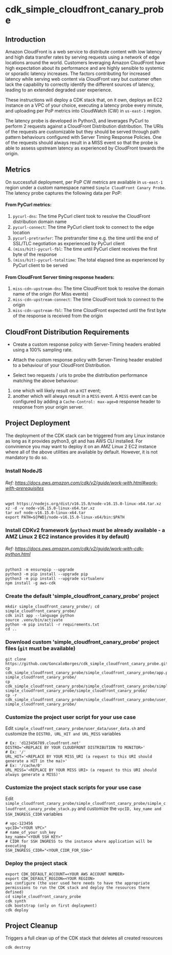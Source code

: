 # cdk_simple_cloudfront_canary_probe

## Introduction

Amazon CloudFront is a web service to distribute content with low latency and high data transfer rates by serving requests using a network of edge locations around the world. Customers leveraging Amazon CloudFront have high expectation about its performance and are highly sensible to systemic or sporadic latency increases. The factors contributing for increased latency while serving web content via CloudFront vary but customer often lack the capability to correctly identify the different sources of latency, leading to an extended degraded user experience. 

These instructions will deploy a CDK stack that, on it own, deploys an EC2 instance on a VPC of your choice, executing a latency probe every minute, and uploading per PoP metrics into CloudWatch (CW) in ```us-east-1``` region. 

The latency probe is developed in Python3, and leverages PyCurl to perform 2 requests against a CloudFront Distribution distribution. The URIs of the requests are customizable but they should be served through path pattern behaviours configured with Server Timing Response Policies. One of the requests should always result in a MISS event so that the probe is able to assess upstream latency as experienced by CloudFront towards the origin.

## Metrics

On successfull deployment, per PoP CW metrics are available in ```us-east-1``` region under a custom namespace named ```Simple CloudFront Canary Probe```. The latency probe captures the following data per PoP:

#### From PyCurl metrics:

1. ```pycurl-dns```: The time PyCurl client took to resolve the CloudFront distribution domain name 
1. ```pycurl-connect```: The time PyCurl client took to connect to the edge location 
1. ```pycurl-pretranfer```: The pretransfer time e.g. the time until the end of SSL/TLC negotiation as experienced by PyCurl client
1. ```(miss/hit)-pycurl-fbl```: The time until PyCurl client receives the first byte of the response
1. ```(miss/hit)-pycurl-totaltime```: The total elapsed time as experienced by PyCurl client to be served

#### From CloudFront Server timing response headers:

1.	```miss-cdn-upstream-dns```: The time CloudFront took to resolve the domain name of the origin (for Miss events)
1.	```miss-cdn-upstream-connect```: The time CloudFront took to connect to the origin 
1.	```miss-cdn-upstream-fbl```: The time CloudFront expected until the first byte of the response is received from the origin 


## CloudFront Distribution Requirements

* Create a custom response policy with Server-Timing headers enabled using a 100% sampling rate.

* Attach the custom response policy with Server-Timing header enabled to a behaviour of your CloudFront Distribution.

* Select two requests / uris to probe the distribution performance matching the above behaviour:
1. one which will likely result on a `HIT` event;
1. another which will always result in a `MISS` event. A `MISS` event can be configured by adding a `Cache-Control: max-age=0` response header to response from your origin server. 


## Project Deployment
The deployment of the CDK stack can be triggered from any Linux instance as long as it provides python3, git and has AWS CLI installed. For convinience you may want to deploy it on an AMZ Linux 2 EC2 instance where all of the above utilities are available by default. However, it is not mandatory to do so.


### Install NodeJS
###### Ref:  https://docs.aws.amazon.com/cdk/v2/guide/work-with.html#work-with-prerequisites

    wget https://nodejs.org/dist/v16.15.0/node-v16.15.0-linux-x64.tar.xz
    xz -d -v node-v16.15.0-linux-x64.tar.xz
    tar xvf node-v16.15.0-linux-x64.tar 
    export PATH=${PWD}/node-v16.15.0-linux-x64/bin:$PATH

### Install CDKv2 framework (`python3` must be already available - a AMZ Linux 2 EC2 instance provides it by default)
###### Ref: https://docs.aws.amazon.com/cdk/v2/guide/work-with-cdk-python.html

    python3 -m ensurepip --upgrade
    python3 -m pip install --upgrade pip
    python3 -m pip install --upgrade virtualenv
    npm install -g aws-cdk
    
### Create the default 'simple_cloudfront_canary_probe' project

    mkdir simple_cloudfront_canary_probe/; cd simple_cloudfront_canary_probe/
    cdk init app --language python
    source .venv/bin/activate
    python -m pip install -r requirements.txt
    cd ..

### Download custom 'simple_cloudfront_canary_probe' project files (`git` must be available)

    git clone https://github.com/GoncaloBorges/cdk_simple_cloudfront_canary_probe.git
    cp cdk_simple_cloudfront_canary_probe/simple_cloudfront_canary_probe/app.py simple_cloudfront_canary_probe/
    cp cdk_simple_cloudfront_canary_probe/simple_cloudfront_canary_probe/simple_cloudfront_canary_probe/simple_cloudfront_canary_probe_stack.py simple_cloudfront_canary_probe/simple_cloudfront_canary_probe/
    cp -r cdk_simple_cloudfront_canary_probe/simple_cloudfront_canary_probe/user_data simple_cloudfront_canary_probe/

### Customize the project user script for your use case

Edit ```simple_cloudfront_canary_probe/user_data/user_data.sh``` and customize the ```DISTRO, URL_HIT and URL_MISS``` variables 
 
   ```
   # Ex: 'd123456789.cloudfront.net'
   DISTRO='<REPLACE BY YOUR CLOUDFRONT DISTRIBUTION TO MONITOR>'
   # Ex: '/'
   URL_HIT='<REPLACE BY YOUR MISS_URI (a request to this URI should generate a HIT in the ma)>'
   # Ex: '/cache/0'
   URL_MISS='<REPLACE BY YOUR MISS URI> (a request to this URI should always generate a MISS)'
   ```

### Customize the project stack scripts for your use case

Edit ```simple_cloudfront_canary_probe/simple_cloudfront_canary_probe/simple_cloudfront_canary_probe_stack.py``` and customize the ```vpcID, key_name and SSH_INGRESS_CIDR``` variables

    # vpc-123456
    vpcID="<YOUR VPC>"
    # name_of_your_ssh_key
    key_name="<YOUR SSH KEY>"
    # CIDR for SSH INGRESS to the instance where application will be executing
    SSH_INGRESS_CIDR="<YOUR_CIDR_FOR_SSH>"
    
### Deploy the project stack

    export CDK_DEFAULT_ACCOUNT=<YOUR AWS ACCOUNT NUMBER>
    export CDK_DEFAULT_REGION=<YOUR REGION>
    aws configure (the user used here needs to have the appropriate permissions to run the CDK stack and deploy the resources there defined)
    cd simple_cloudfront_canary_probe
    cdk synth
    cdk bootstrap (only on first deployment)
    cdk deploy
    
## Project Cleanup
Triggers a full clean up of the CDK stack that deletes all created resources

    cdk destroy
